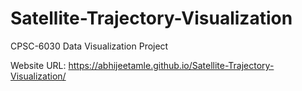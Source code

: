 # Satellite-Trajectory-Visualization
CPSC-6030 Data Visualization Project 

Website URL: https://abhijeetamle.github.io/Satellite-Trajectory-Visualization/

